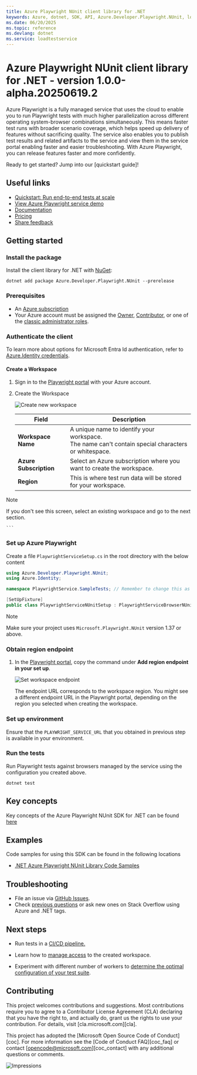 ```yaml
---
title: Azure Playwright NUnit client library for .NET
keywords: Azure, dotnet, SDK, API, Azure.Developer.Playwright.NUnit, loadtestservice
ms.date: 06/20/2025
ms.topic: reference
ms.devlang: dotnet
ms.service: loadtestservice
---
```

# Azure Playwright NUnit client library for .NET - version 1.0.0-alpha.20250619.2 


Azure Playwright is a fully managed service that uses the cloud to enable you to run Playwright tests with much higher parallelization across different operating system-browser combinations simultaneously. This means faster test runs with broader scenario coverage, which helps speed up delivery of features without sacrificing quality. The service also enables you to publish test results and related artifacts to the service and view them in the service portal enabling faster and easier troubleshooting. With Azure Playwright, you can release features faster and more confidently.

Ready to get started? Jump into our [quickstart guide]<!--(https://github.com/Azure/azure-sdk-for-net/tree/main/sdk/loadtestservice/Azure.Developer.Playwright.NUnit/README.md#getting-started)-->!

## Useful links

-   [Quickstart: Run end-to-end tests at scale](https://aka.ms/mpt/quickstart)
-   [View Azure Playwright service demo](https://youtu.be/GenC1jAeTZE)
-   [Documentation](https://aka.ms/mpt/docs)
-   [Pricing](https://aka.ms/mpt/pricing)
-   [Share feedback](https://aka.ms/mpt/feedback)

## Getting started

### Install the package

Install the client library for .NET with [NuGet](https://www.nuget.org/):

```dotnetcli
dotnet add package Azure.Developer.Playwright.NUnit --prerelease
```

### Prerequisites

-   An [Azure subscription](https://azure.microsoft.com/free/dotnet/)
-   Your Azure account must be assigned the [Owner](https://learn.microsoft.com/azure/role-based-access-control/built-in-roles#owner), [Contributor](https://learn.microsoft.com/azure/role-based-access-control/built-in-roles#contributor), or one of the [classic administrator roles](https://learn.microsoft.com/azure/role-based-access-control/rbac-and-directory-admin-roles#classic-subscription-administrator-roles).

### Authenticate the client

To learn more about options for Microsoft Entra Id authentication, refer to [Azure.Identity credentials](https://github.com/Azure/azure-sdk-for-net/tree/main/sdk/identity/Azure.Identity#credentials).

#### Create a Workspace

1. Sign in to the [Playwright portal](https://aka.ms/mpt/portal) with your Azure account.

2. Create the Workspace

    ![Create new workspace](https://github.com/microsoft/playwright-testing-service/assets/12104064/d571e86b-9d43-48ac-a2b7-63afb9bb86a8)

    | Field                  | Description                                                                                           |
    | ---------------------- | ----------------------------------------------------------------------------------------------------- |
    | **Workspace Name**     | A unique name to identify your workspace.<BR>The name can't contain special characters or whitespace. |
    | **Azure Subscription** | Select an Azure subscription where you want to create the workspace.                                  |
    | **Region**             | This is where test run data will be stored for your workspace.                                        |

> [!NOTE]
> If you don't see this screen, select an existing workspace and go to the next section.

    ```

### Set up Azure Playwright

Create a file `PlaywrightServiceSetup.cs` in the root directory with the below content

```C# Snippet:NUnit_Sample1_SimpleSetup
using Azure.Developer.Playwright.NUnit;
using Azure.Identity;

namespace PlaywrightService.SampleTests; // Remember to change this as per your project namespace

[SetUpFixture]
public class PlaywrightServiceNUnitSetup : PlaywrightServiceBrowserNUnit { }
```

> [!NOTE]
> Make sure your project uses `Microsoft.Playwright.NUnit` version 1.37 or above.

### Obtain region endpoint

1. In the [Playwright portal](https://aka.ms/mpt/portal), copy the command under **Add region endpoint in your set up**.

    ![Set workspace endpoint](https://github.com/microsoft/playwright-testing-service/assets/12104064/d81ca629-2b23-4d34-8b70-67b6f7061a83)

    The endpoint URL corresponds to the workspace region. You might see a different endpoint URL in the Playwright portal, depending on the region you selected when creating the workspace.

### Set up environment

Ensure that the `PLAYWRIGHT_SERVICE_URL` that you obtained in previous step is available in your environment.

### Run the tests

Run Playwright tests against browsers managed by the service using the configuration you created above.

```dotnetcli
dotnet test
```

## Key concepts

Key concepts of the Azure Playwright NUnit SDK for .NET can be found [here](https://aka.ms/mpt/what-is-mpt)

## Examples

Code samples for using this SDK can be found in the following locations

-   [.NET Azure Playwright NUnit Library Code Samples](https://aka.ms/mpt/sample)

## Troubleshooting

-   File an issue via [GitHub Issues](https://github.com/Azure/azure-sdk-for-net/issues).
-   Check [previous questions](https://stackoverflow.com/questions/tagged/azure+.net) or ask new ones on Stack Overflow using Azure and .NET tags.

## Next steps

-   Run tests in a [CI/CD pipeline.](https://aka.ms/mpt/configure-pipeline)

-   Learn how to [manage access](https://aka.ms/mpt/manage-access) to the created workspace.

-   Experiment with different number of workers to [determine the optimal configuration of your test suite](https://aka.ms/mpt/parallelism).

## Contributing

This project welcomes contributions and suggestions. Most contributions require
you to agree to a Contributor License Agreement (CLA) declaring that you have
the right to, and actually do, grant us the rights to use your contribution. For
details, visit [cla.microsoft.com][cla].

This project has adopted the [Microsoft Open Source Code of Conduct][coc].
For more information see the [Code of Conduct FAQ][coc_faq] or contact
[opencode@microsoft.com][coc_contact] with any additional questions or comments.

![Impressions](https://azure-sdk-impressions.azurewebsites.net/api/impressions/azure-sdk-for-net/sdk/loadtestservice/Azure.Developer.Playwright.NUnit/README.png)


